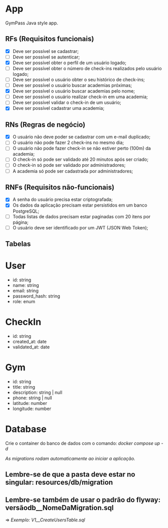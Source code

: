 # App

GymPass Java style app.

## RFs (Requisitos funcionais)

- [x] Deve ser possível se cadastrar;
- [ ] Deve ser possível se autenticar;
- [x] Deve ser possível obter o perfil de um usuário logado;
- [ ] Deve ser possível obter o número de check-ins realizados pelo usuário logado;
- [ ] Deve ser possível o usuário obter o seu histórico de check-ins;
- [ ] Deve ser possível o usuário buscar academias próximas;
- [x] Deve ser possível o usuário buscar academias pelo nome;
- [ ] Deve ser possível o usuário realizar check-in em uma academia;
- [ ] Deve ser possível validar o check-in de um usuário;
- [x] Deve ser possível cadastrar uma academia;

## RNs (Regras de negócio)

- [x] O usuário não deve poder se cadastrar com um e-mail duplicado;
- [ ] O usuário não pode fazer 2 check-ins no mesmo dia;
- [ ] O usuário não pode fazer check-in se não estiver perto (100m) da academia;
- [ ] O check-in só pode ser validado até 20 minutos após ser criado;
- [ ] O check-in só pode ser validado por administradores;
- [ ] A academia só pode ser cadastrada por administradores;

## RNFs (Requisitos não-funcionais)

- [x] A senha do usuário precisa estar criptografada;
- [x] Os dados da aplicação precisam estar persistidos em um banco PostgreSQL;
- [ ] Todas listas de dados precisam estar paginadas com 20 itens por página;
- [ ] O usuário deve ser identificado por um JWT (JSON Web Token);

## Tabelas

# User
 - id: string
 - name: string
 - email: string
 - password_hash: string
 - role: enum

# CheckIn
 - id: string
 - created_at: date
 - validated_at: date

# Gym
 - id: string
 - title: string
 - description: string | null
 - phone: string | null
 - latitude: number
 - longitude: number

# Database

Crie o container do banco de dados com o comando: *docker compose up -d*

*As migrations rodam automaticamente ao iniciar a aplicação.*

## Lembre-se de que a pasta deve estar no singular: resources/db/migration

## Lembre-se também de usar o padrão do flyway: versãodb__NomeDaMigration.sql
=> *Exemplo: V1__CreateUsersTable.sql*